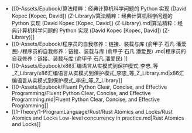 - [[0-Assets/Epubook/算法精粹：经典计算机科学问题的 Python 实现 (David Kopec [Kopec, David]) (Z-Library)/算法精粹：经典计算机科学问题的 Python 实现 (David Kopec [Kopec, David]) (Z-Library).md|算法精粹：经典计算机科学问题的 Python 实现 (David Kopec [Kopec, David]) (Z-Library)]]
- [[0-Assets/Epubook/程序员的自我修养：链接、装载与库 (俞甲子 石凡 潘爱民) /程序员的自我修养：链接、装载与库 (俞甲子 石凡 潘爱民) .md|程序员的自我修养：链接、装载与库 (俞甲子 石凡 潘爱民) ]]
- [[0-Assets/Epubook/x86汇编语言从实模式到保护模式_李忠_等_Z_Library/x86汇编语言从实模式到保护模式_李忠_等_Z_Library.md|x86汇编语言从实模式到保护模式_李忠_等_Z_Library]]
- [[0-Assets/Epubook/Fluent Python Clear, Concise, and Effective Programming/Fluent Python Clear, Concise, and Effective Programming.md|Fluent Python Clear, Concise, and Effective Programming]]
- [[1-Theory/1-ProgramLanguage/Rust/Rust Atomics and Locks/Rust Atomics and Locks Low-level concurrency in practice.md|Rust Atomics and Locks]]